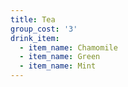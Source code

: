 ```yaml
---
title: Tea
group_cost: '3'
drink_item:
  - item_name: Chamomile
  - item_name: Green
  - item_name: Mint
---
```


